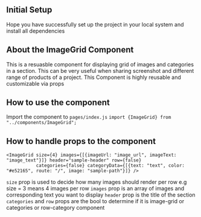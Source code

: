 ## Initial Setup

Hope you have successfully set up the project in your local system and install all dependencies

## About the ImageGrid Component

This is a resuasble component for displaying grid of images and categories in a section. This can be very useful when sharing screenshot and different range of products of a project. This Component is highly reusable and customizable via props

## How to use the component

Import the component to `pages/index.js`
`import {ImageGrid} from "../components/ImageGrid";`

## How to handle props to the component

```
<ImageGrid size={4} images={[{imageUrl: "image_url", imageText: "image_text"}]} header="sample-header" row={false}
           categories={false} categoryData={[{text: "text", color: "#e52165", route: "/", image: "sample-path"}]} />
```

`size` prop is used to decide how many images should render per row e.g size = 3 means 4 images per row
`images` prop is an array of images and corresponding text you want to display
`header` prop is the title of the section
`categories` and `row` props are the bool to determine if it is image-grid or categories or row-category component
